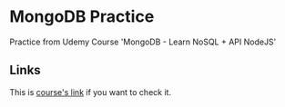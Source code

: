 # MongoDB Practice

Practice from Udemy Course 'MongoDB - Learn NoSQL + API NodeJS'

## Links

This is [course's link](https://globallogic.udemy.com/course/curso-de-mongodb-aprende-bases-de-datos-nosql) if you want to check it.